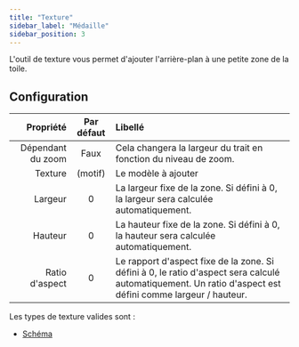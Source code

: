 ```yaml
---
title: "Texture"
sidebar_label: "Médaille"
sidebar_position: 3
---
```


L'outil de texture vous permet d'ajouter l'arrière-plan à une petite zone de la toile.

## Configuration

|         Propriété | Par défaut | Libellé                                                                                                                                                   |
| -----------------:|:----------:|:--------------------------------------------------------------------------------------------------------------------------------------------------------- |
| Dépendant du zoom |    Faux    | Cela changera la largeur du trait en fonction du niveau de zoom.                                                                                          |
|           Texture |  (motif)   | Le modèle à ajouter                                                                                                                                       |
|           Largeur |     0      | La largeur fixe de la zone. Si défini à 0, la largeur sera calculée automatiquement.                                                                      |
|           Hauteur |     0      | La hauteur fixe de la zone. Si défini à 0, la hauteur sera calculée automatiquement.                                                                      |
|    Ratio d'aspect |     0      | Le rapport d'aspect fixe de la zone. Si défini à 0, le ratio d'aspect sera calculé automatiquement. Un ratio d'aspect est défini comme largeur / hauteur. |

Les types de texture valides sont :

* [Schéma](../background#pattern)
